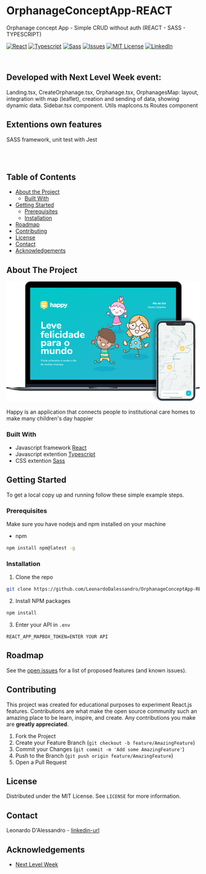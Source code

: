 # OrphanageConceptApp-REACT
Orphanage concept App - Simple CRUD without auth (REACT - SASS - TYPESCRIPT)

<!-- PROJECT SHIELDS -->
[![React][react-shield]][react-url]
[![Typescript][typescript-shield]][typescript-url]
[![Sass][sass-shield]][sass-url]
[![Issues][issues-shield]][issues-url]
[![MIT License][license-shield]][license-url]
[![LinkedIn][linkedin-shield]][linkedin-url]



<!-- PROJECT LOGO -->
<br />
<h2>Developed with Next Level Week event:</h2>
<p>
Landing.tsx, CreateOrphanage.tsx, Orphanage.tsx, OrphanagesMap: layout, integration with map (leaflet), creation and sending of data, showing dynamic data.
Sidebar.tsx component.
Utils mapIcons.ts
Routes component
</p>
<h2>Extentions own features</h2>
<p>
  SASS framework, unit test with Jest
</p>
<br /><br />



<!-- TABLE OF CONTENTS -->
## Table of Contents

* [About the Project](#about-the-project)
  * [Built With](#built-with)
* [Getting Started](#getting-started)
  * [Prerequisites](#prerequisites)
  * [Installation](#installation)
* [Roadmap](#roadmap)
* [Contributing](#contributing)
* [License](#license)
* [Contact](#contact)
* [Acknowledgements](#acknowledgements)



<!-- ABOUT THE PROJECT -->
## About The Project

[![Product Name Screen Shot][product-screenshot]](https://example.com)

Happy is an application that connects people to institutional care homes to make many children's day happier

### Built With
* Javascript framework [React](https://it.reactjs.org)
* Javascript extention [Typescript](https://www.typescriptlang.org)
* CSS extention [Sass](https://sass-lang.com)



<!-- GETTING STARTED -->
## Getting Started

To get a local copy up and running follow these simple example steps.

### Prerequisites

Make sure you have nodejs and npm installed on your machine
* npm
```sh
npm install npm@latest -g
```

### Installation

1. Clone the repo
```sh
git clone https://github.com/LeonardoDalessandro/OrphanageConceptApp-REACT.git
```
2. Install NPM packages
```sh
npm install
```
3. Enter your API in `.env`
```JS
REACT_APP_MAPBOX_TOKEN=ENTER YOUR API
```





<!-- ROADMAP -->
## Roadmap

See the [open issues](https://www.linkedin.com/in/leonardo-d-alessandro-a113a01b9/) for a list of proposed features (and known issues).



<!-- CONTRIBUTING -->
## Contributing

This project was created for educational purposes to experiment React.js features.
Contributions are what make the open source community such an amazing place to be learn, inspire, and create.
Any contributions you make are **greatly appreciated**.

1. Fork the Project
2. Create your Feature Branch (`git checkout -b feature/AmazingFeature`)
3. Commit your Changes (`git commit -m 'Add some AmazingFeature'`)
4. Push to the Branch (`git push origin feature/AmazingFeature`)
5. Open a Pull Request



<!-- LICENSE -->
## License

Distributed under the MIT License. See `LICENSE` for more information.



<!-- CONTACT -->
## Contact

Leonardo D'Alessandro - [linkedin-url]



<!-- ACKNOWLEDGEMENTS -->
## Acknowledgements
* [Next Level Week](https://nextlevelweek.com)






<!-- MARKDOWN LINKS & IMAGES -->
<!-- https://www.markdownguide.org/basic-syntax/#reference-style-links -->
[contributors-shield]: https://img.shields.io/github/contributors/othneildrew/Best-README-Template.svg?style=flat-square
[contributors-url]: https://github.com/othneildrew/Best-README-Template/graphs/contributors
[forks-shield]: https://img.shields.io/github/forks/othneildrew/Best-README-Template.svg?style=flat-square
[forks-url]: https://github.com/othneildrew/Best-README-Template/network/members
[stars-shield]: https://img.shields.io/github/stars/othneildrew/Best-README-Template.svg?style=flat-square
[stars-url]: https://github.com/othneildrew/Best-README-Template/stargazers
[issues-shield]: https://img.shields.io/github/issues/othneildrew/Best-README-Template.svg?style=flat-square
[issues-url]: https://github.com/othneildrew/Best-README-Template/issues
[license-shield]: https://img.shields.io/github/license/othneildrew/Best-README-Template.svg?style=flat-square
[license-url]: https://github.com/othneildrew/Best-README-Template/blob/master/LICENSE.txt
[linkedin-shield]: https://img.shields.io/badge/-LinkedIn-black.svg?style=flat-square&logo=linkedin&colorB=555
[linkedin-url]: https://www.linkedin.com/in/leonardo-d-alessandro-a113a01b9/
[react-shield]: https://img.shields.io/badge/react-61DBFB
[react-url]: https://it.reactjs.org
[typescript-shield]: https://img.shields.io/badge/typescript-3178c6
[typescript-url]: https://www.typescriptlang.org
[sass-shield]: https://img.shields.io/badge/sass-CD6799
[sass-url]: https://sass-lang.com
[product-screenshot]: https://github.com/rocketseat-education/nlw-03-omnistack/raw/master/.github/happy.png
